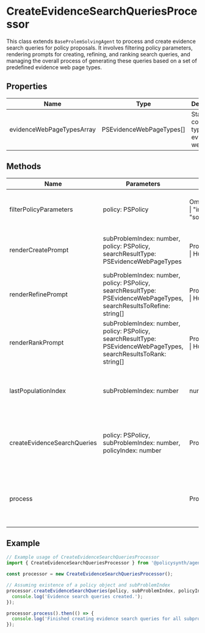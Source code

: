 # CreateEvidenceSearchQueriesProcessor

This class extends `BaseProlemSolvingAgent` to process and create evidence search queries for policy proposals. It involves filtering policy parameters, rendering prompts for creating, refining, and ranking search queries, and managing the overall process of generating these queries based on a set of predefined evidence web page types.

## Properties

| Name                          | Type                                      | Description |
|-------------------------------|-------------------------------------------|-------------|
| evidenceWebPageTypesArray     | PSEvidenceWebPageTypes[]                  | Static array containing types of evidence web pages. |

## Methods

| Name                        | Parameters                                                                 | Return Type                                      | Description |
|-----------------------------|----------------------------------------------------------------------------|--------------------------------------------------|-------------|
| filterPolicyParameters      | policy: PSPolicy                                                           | Omit<PSPolicy, "imageUrl" \| "imagePrompt" \| "solutionIndex"> | Filters out certain parameters from the policy object. |
| renderCreatePrompt          | subProblemIndex: number, policy: PSPolicy, searchResultType: PSEvidenceWebPageTypes | Promise<SystemMessage[] \| HumanMessage[]>       | Generates prompts for creating search queries. |
| renderRefinePrompt          | subProblemIndex: number, policy: PSPolicy, searchResultType: PSEvidenceWebPageTypes, searchResultsToRefine: string[] | Promise<SystemMessage[] \| HumanMessage[]>       | Generates prompts for refining search queries. |
| renderRankPrompt            | subProblemIndex: number, policy: PSPolicy, searchResultType: PSEvidenceWebPageTypes, searchResultsToRank: string[] | Promise<SystemMessage[] \| HumanMessage[]>       | Generates prompts for ranking search queries. |
| lastPopulationIndex         | subProblemIndex: number                                                    | number                                            | Returns the last population index for a given sub-problem. |
| createEvidenceSearchQueries | policy: PSPolicy, subProblemIndex: number, policyIndex: number             | Promise<void>                                    | Creates, refines, and ranks evidence search queries for a policy. |
| process                     |                                                                            | Promise<void>                                    | Processes the creation of evidence search queries for all subproblems. |

## Example

```typescript
// Example usage of CreateEvidenceSearchQueriesProcessor
import { CreateEvidenceSearchQueriesProcessor } from '@policysynth/agents/policies/create/createEvidenceSearchQueries.ts';

const processor = new CreateEvidenceSearchQueriesProcessor();

// Assuming existence of a policy object and subProblemIndex
processor.createEvidenceSearchQueries(policy, subProblemIndex, policyIndex).then(() => {
  console.log('Evidence search queries created.');
});

processor.process().then(() => {
  console.log('Finished creating evidence search queries for all subproblems.');
});
```